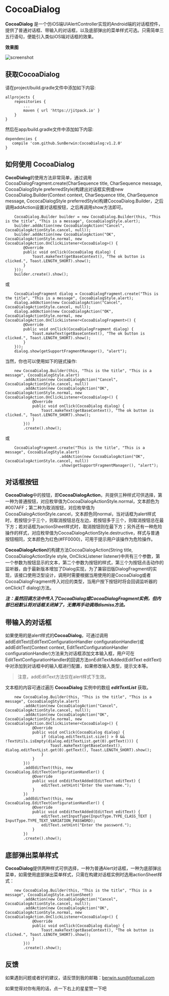 # CocoaDialog

**CocoaDialog** 是一个仿iOS端UIAlertController实现的Android端的对话框控件，提供了普通对话框、带输入的对话框，以及底部弹出的菜单样式可选。只需简单三五行语句，便能引入类似iOS端对话框的效果。  

**效果图**  

![screenshot](https://github.com/swx007/CocoaDialog/blob/master/screenshot/screenshot.gif)

## 获取CocoaDialog

请在project/build.gradle文件中添加如下内容:

```
allprojects {
    repositories {
        ...
        maven { url 'https://jitpack.io' }
    }
}
```
然后在app/build.gradle文件中添加如下内容:

```
dependencies {
   compile 'com.github.SunBerwin:CocoaDialog:v1.2.0'
}
```

## 如何使用 CocoaDialog

**CocoDialog**的使用方法非常简单，通过调用CocoaDialogFragment.create(CharSequence title, CharSequence message, CocoaDialogStyle preferredStyle)构建出对话框实例或new CocoaDialog.Builder(Context context, CharSequence title, CharSequence message, CococaDialogStyle preferredStyle)构建CocoaDialog.Builder，之后调用addAction设置对话框按钮，之后再调用show方法即可。

```
    CocoaDialog.Builder builder = new CocoaDialog.Builder(this, "This is the title", "This is a message", CocoaDialogStyle.alert);  
    builder.addAction(new CocoaDialogAction("Cancel", CocoaDialogActionStyle.cancel, null));
    builder.addAction(new CocoaDialogAction("OK", CocoaDialogActionStyle.normal, new CocoaDialogAction.OnClickListener<CocoaDialog>() {
        @Override
        public void onClick(CocoaDialog dialog) {
            Toast.makeText(getBaseContext(), "The ok button is clicked.", Toast.LENGTH_SHORT).show();
        }
    }));
    builder.create().show();
```

或

```
	CocoaDialogFragment dialog = CocoaDialogFragment.create("This is the title", "This is a message", CocoaDialogStyle.alert);
	dialog.addAction(new CocoaDialogAction("Cancel", CocoaDialogActionStyle.cancel, null));
    dialog.addAction(new CocoaDialogAction("OK", CocoaDialogActionStyle.normal, new CocoaDialogAction.OnClickListener<CocoaDialogFragment>() {
        @Override
        public void onClick(CocoaDialogFragment dialog) {
            Toast.makeText(getBaseContext(), "The ok button is clicked.", Toast.LENGTH_SHORT).show();
        }
    }));
    dialog.show(getSupportFragmentManager(), "alert");

```

当然，你也可以使用如下的链式操作:


```
	new CocoaDialog.Builder(this, "This is the title", "This is a message", CocoaDialogStyle.alert)
    	.addAction(new CocoaDialogAction("Cancel", CocoaDialogActionStyle.cancel, null))
    	.addAction(new CocoaDialogAction("OK", CocoaDialogActionStyle.normal, new CocoaDialogAction.OnClickListener<CocoaDialog>() {
        	@Override
        	public void onClick(CocoaDialog dialog) {
            	Toast.makeText(getBaseContext(), "The ok button is clicked.", Toast.LENGTH_SHORT).show();
        	}
    	}))
    	.create().show();

```

或

```
	CocoaDialogFragment.create("This is the title", "This is a message", CocoaDialogStyle.alert)
                        .addAction(new CocoaDialogAction("OK", CocoaDialogActionStyle.cancel, null))
                        .show(getSupportFragmentManager(), "alert");
```

## 对话框按钮

**CocoaDialog**中的按钮，即**CocoaDialogAction**，共提供三种样式可供选择，第一种为普通按钮，对应枚举值为CocoaDialogActionStyle.normal，文本颜色为#007AFF；第二种为取消按钮，对应枚举值为CocoaDialogActionStyle.cancel，文本颜色同normal，当对话框为alert样式时，若按钮少于三个，则取消按钮总在左边，若按钮多于三个，则取消按钮总在最下方；若对话框为actionSheet样式时，取消按钮则在最下方；另外还有一种危险操作的样式，对应枚举值为CocoaDialogActionStyle.destructive，样式与普通按钮相同，文本颜色为红色(#FF0000)，可用于提示用户该操作为危险操作。  

**CocoaDialogAction**的构建方法CocoaDialogAction(String title, CocoaDialogActionStyle style, OnClickListener listener)中共有三个参数，第一个参数为按钮显示的文本，第二个参数为按钮的样式，第三个为按钮点击动作的监听器，由于最新版本增加了Dialog实现，为了兼容旧版DialogFragment的实现，该接口使用泛型设计，调用时需要根据当用使用的是CocoaDialog或者CocoaDialogFragment传入对应的类型，当用户按下按钮时将会回调监听器的onClick<T>(T dialog)方法。

***注：虽然回调方法中传入了CocoaDialog或CocoaDialogFragment实例，但内部已经默认将对话框关闭掉了，无需再手动调用dismiss方法。***


## 带输入的对话框

如果使用的是alert样式的**CocoaDialog**，可通过调用addEditText(EditTextConfigurationHandler configurationHandler)或addEditText(Context context, EditTextConfigurationHandler configurationHandler)方法来为对话框添加文本输入框，用户可在EditTextConfigurationHandler的回调方法onEditTextAdded(EditText editText)中对添加到对话框中的输入框进行配置，如果修改输入类型，提示文本等。

> 注意，addEditText方法仅在alert样式下生效。  

文本框的内容可通过遍历 **CocoaDialog** 实例中的数组 ***editTextList*** 获取。

```
    new CocoaDialog.Builder(this, "This is the title", "This is a message", CocoaDialogStyle.alert)
    	.addAction(new CocoaDialogAction("Cancel", CocoaDialogActionStyle.cancel, null));
    	.addAction(new CocoaDialogAction("OK", CocoaDialogActionStyle.normal, new CocoaDialogAction.OnClickListener<CocoaDialog>() {
        	@Override
        	public void onClick(CocoaDialog dialog) {
            	if (dialog.editTextList.size() > 0 && !TextUtils.isEmpty(dialog.editTextList.get(0).getText())) {
                	Toast.makeText(getBaseContext(), dialog.editTextList.get(0).getText(), Toast.LENGTH_SHORT).show();
            	}
        	}
    	}))
    	.addEditText(this, new CocoaDialog.EditTextConfigurationHandler() {
        	@Override
        	public void onEditTextAdded(EditText editText) {
            	editText.setHint("Enter the username.");
        	}
    	})
    	.addEditText(this, new CocoaDialog.EditTextConfigurationHandler() {
        	@Override
        	public void onEditTextAdded(EditText editText) {
            	editText.setInputType(InputType.TYPE_CLASS_TEXT | InputType.TYPE_TEXT_VARIATION_PASSWORD);
            	editText.setHint("Enter the password.");
        	}
    	})
    	.create().show();
```


## 底部弹出菜单样式

**CocoaDialog**提供两种样式可供选择，一种为普通Alert对话框，一种为底部弹出菜单，如需使用底部弹出菜单样式，只需在构建对话框实例时选用actionSheet样式：

```
    new CocoaDialog.Builder(this, "This is the title", "This is a message", CocoaDialogStyle.actionSheet)
    	.addAction(new CocoaDialogAction("Cancel", CocoaDialogActionStyle.cancel, null));
    	.addAction(new CocoaDialogAction("OK", CocoaDialogActionStyle.normal, new CocoaDialogAction.OnClickListener<CocoaDialog>() {
        	@Override
        	public void onClick(CocoaDialog dialog) {
            	Toast.makeText(getBaseContext(), "The ok button is clicked.", Toast.LENGTH_SHORT).show();
        	}
    	}))
    	.create().show();
```


## 反馈

如果遇到问题或者好的建议，请反馈到我的邮箱：berwin.sun@foxmail.com

如果觉得对你有用的话，点一下右上的星星赞一下吧
